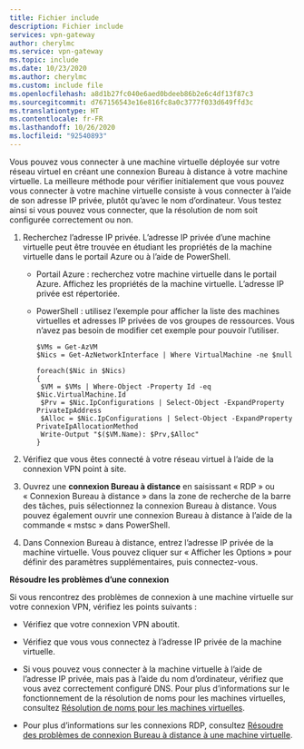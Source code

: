 ```yaml
---
title: Fichier include
description: Fichier include
services: vpn-gateway
author: cherylmc
ms.service: vpn-gateway
ms.topic: include
ms.date: 10/23/2020
ms.author: cherylmc
ms.custom: include file
ms.openlocfilehash: a8d1b27fc040e6aed0bdeeb86b2e6c4df13f87c3
ms.sourcegitcommit: d767156543e16e816fc8a0c3777f033d649ffd3c
ms.translationtype: HT
ms.contentlocale: fr-FR
ms.lasthandoff: 10/26/2020
ms.locfileid: "92540893"
---
```

Vous pouvez vous connecter à une machine virtuelle déployée sur votre réseau virtuel en créant une connexion Bureau à distance à votre machine virtuelle. La meilleure méthode pour vérifier initialement que vous pouvez vous connecter à votre machine virtuelle consiste à vous connecter à l’aide de son adresse IP privée, plutôt qu’avec le nom d’ordinateur. Vous testez ainsi si vous pouvez vous connecter, que la résolution de nom soit configurée correctement ou non.

1. Recherchez l’adresse IP privée. L’adresse IP privée d’une machine virtuelle peut être trouvée en étudiant les propriétés de la machine virtuelle dans le portail Azure ou à l’aide de PowerShell.

   * Portail Azure : recherchez votre machine virtuelle dans le portail Azure. Affichez les propriétés de la machine virtuelle. L’adresse IP privée est répertoriée.

   * PowerShell : utilisez l’exemple pour afficher la liste des machines virtuelles et adresses IP privées de vos groupes de ressources. Vous n’avez pas besoin de modifier cet exemple pour pouvoir l’utiliser.

     ```azurepowershell-interactive
     $VMs = Get-AzVM
     $Nics = Get-AzNetworkInterface | Where VirtualMachine -ne $null

     foreach($Nic in $Nics)
     {
      $VM = $VMs | Where-Object -Property Id -eq $Nic.VirtualMachine.Id
      $Prv = $Nic.IpConfigurations | Select-Object -ExpandProperty PrivateIpAddress
      $Alloc = $Nic.IpConfigurations | Select-Object -ExpandProperty PrivateIpAllocationMethod
      Write-Output "$($VM.Name): $Prv,$Alloc"
     }
     ```

1. Vérifiez que vous êtes connecté à votre réseau virtuel à l’aide de la connexion VPN point à site.
1. Ouvrez une **connexion Bureau à distance** en saisissant « RDP » ou « Connexion Bureau à distance » dans la zone de recherche de la barre des tâches, puis sélectionnez la connexion Bureau à distance. Vous pouvez également ouvrir une connexion Bureau à distance à l’aide de la commande « mstsc » dans PowerShell. 
1. Dans Connexion Bureau à distance, entrez l’adresse IP privée de la machine virtuelle. Vous pouvez cliquer sur « Afficher les Options » pour définir des paramètres supplémentaires, puis connectez-vous.

**Résoudre les problèmes d’une connexion**

Si vous rencontrez des problèmes de connexion à une machine virtuelle sur votre connexion VPN, vérifiez les points suivants :

* Vérifiez que votre connexion VPN aboutit.

* Vérifiez que vous vous connectez à l’adresse IP privée de la machine virtuelle.

* Si vous pouvez vous connecter à la machine virtuelle à l’aide de l’adresse IP privée, mais pas à l’aide du nom d’ordinateur, vérifiez que vous avez correctement configuré DNS. Pour plus d’informations sur le fonctionnement de la résolution de noms pour les machines virtuelles, consultez [Résolution de noms pour les machines virtuelles](../articles/virtual-network/virtual-networks-name-resolution-for-vms-and-role-instances.md).

* Pour plus d’informations sur les connexions RDP, consultez [Résoudre des problèmes de connexion Bureau à distance à une machine virtuelle](../articles/virtual-machines/windows/troubleshoot-rdp-connection.md).
